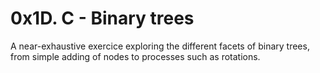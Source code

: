 # 0x1D. C - Binary trees

A near-exhaustive exercice exploring the different facets of binary trees,
from simple adding of nodes to processes such as rotations.
